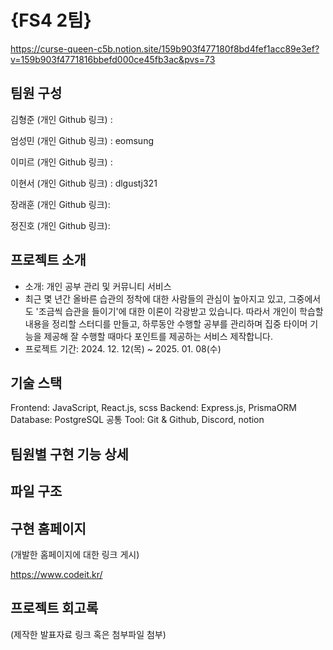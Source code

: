 # {FS4 2팀}

https://curse-queen-c5b.notion.site/159b903f477180f8bd4fef1acc89e3ef?v=159b903f4771816bbefd000ce45fb3ac&pvs=73

## 팀원 구성

김형준 (개인 Github 링크) : 

엄성민 (개인 Github 링크) : eomsung

이미르 (개인 Github 링크) :

이현서 (개인 Github 링크) : dlgustj321

장래훈 (개인 Github 링크):

정진호 (개인 Github 링크):

## 프로젝트 소개
- 소개: 개인 공부 관리 및 커뮤니티 서비스
- 최근 몇 년간 올바른 습관의 정착에 대한 사람들의 관심이 높아지고 있고, 그중에서도 '조금씩 습관을 들이기'에 대한 이론이 각광받고 있습니다. 따라서 개인이 학습할 내용을 정리할 스터디를 만들고, 하루동안 수행할 공부를 관리하며 집중 타이머 기능을 제공해 잘 수행할 때마다 포인트를 제공하는 서비스 제작합니다.
- 프로젝트 기간: 2024. 12. 12(목) ~ 2025. 01. 08(수)

## 기술 스택

Frontend: JavaScript, React.js, scss
Backend: Express.js, PrismaORM
Database: PostgreSQL
공통 Tool: Git & Github, Discord, notion

## 팀원별 구현 기능 상세

## 파일 구조

## 구현 홈페이지

(개발한 홈페이지에 대한 링크 게시)

https://www.codeit.kr/

## 프로젝트 회고록

(제작한 발표자료 링크 혹은 첨부파일 첨부)
